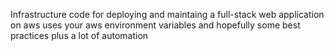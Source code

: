 Infrastructure code for deploying and maintaing a full-stack web application on  aws
uses your aws environment variables and hopefully some best practices plus a lot of automation 



 


